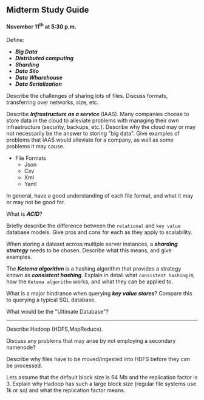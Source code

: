 ## Midterm Study Guide
#### November 11<sup>th</sup> at 5:30 p.m.

Define:

- ___Big Data___
- ___Distributed computing___
- ___Sharding___
- ___Data Silo___
- ___Data Wharehouse___
- ___Data Serialization___

Describe the challenges of sharing lots of files. Discuss formats, transferring over networks, size, etc.

Describe ___Infrastructure as a service___ (IAAS). Many companies choose to store data in the cloud to alleviate problems with managing their own infrastructure (security, backups, etc.). Describe why the cloud may or may not necessarily be the answer to storing "big data". Give examples of problems that IAAS would alleviate for a company, as well as some problems it may cause.

- File Formats
    - Json
    - Csv
    - Xml
    - Yaml

In general, have a good understanding of each file format, and what it may or may not be good for. 

What is ___ACID___?

Briefly describe the difference between the `relational` and `key value` database models. Give pros and cons for each as they apply to scalability.

When storing a dataset across multiple server instances, a ___sharding strategy___ needs to be chosen. Describe what this means, and give examples.

The ___Ketema algorithm___ is a hashing algorithm that provides a strategy known as ___consistent hashing___. Explain in detail what `consistent hashing` is, how the `Ketema algorithm` works, and what they can be applied to.

What is a major hindrance when querying ___key value stores___? Compare this to querying a typical SQL database.  

What would be the "Ultimate Database"?

-----

Describe Hadoop (HDFS,MapReduce).

Discuss any problems that may arise by not employing a secondary namenode?

Describe why files have to be moved/ingested into HDFS before they can be processed.

Lets assume that the default block size is 64 Mb and the replication factor is 3. Explain why Hadoop 
has such a large block size (regular file systems use 1k or so) and what the replication factor means.
